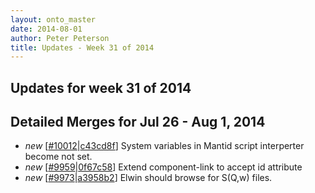 ```yaml
---
layout: onto_master
date: 2014-08-01
author: Peter Peterson
title: Updates - Week 31 of 2014
---
```

Updates for week 31 of 2014
---------------------------

Detailed Merges for Jul 26 - Aug 1, 2014
----------------------------------------
* *new* \[[#10012](http://trac.mantidproject.org/mantid/ticket/10012)\|[c43cd8f](https://github.com/mantidproject/mantid/commit/c43cd8f24563c6196424e52283a93cca9790f3d8)\] System variables in Mantid script interperter become not set.
* *new* \[[#9959](http://trac.mantidproject.org/mantid/ticket/9959)\|[0f67c58](https://github.com/mantidproject/mantid/commit/0f67c58fdd974dfddcc131b803d0f2e7ebd1bdb8)\] Extend component-link to accept id attribute
* *new* \[[#9973](http://trac.mantidproject.org/mantid/ticket/9973)\|[a3958b2](https://github.com/mantidproject/mantid/commit/a3958b2aded179f1f6dc89b73a95f1f2092b0568)\] Elwin should browse for S(Q,w) files.
